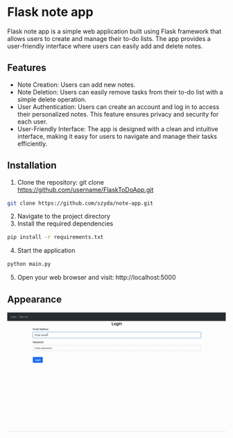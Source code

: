 # Flask note app
Flask note app is a simple web application built using Flask framework that allows users to create and manage their to-do lists. 
The app provides a user-friendly interface where users can easily add and delete notes.

## Features
* Note Creation: Users can add new notes.
* Note Deletion: Users can easily remove tasks from their to-do list with a simple delete operation.
* User Authentication: Users can create an account and log in to access their personalized notes. This feature ensures privacy and security for each user.
* User-Friendly Interface: The app is designed with a clean and intuitive interface, making it easy for users to navigate and manage their tasks efficiently.

## Installation
1. Clone the repository: git clone https://github.com/username/FlaskToDoApp.git
```bash
git clone https://github.com/szyda/note-app.git
```
2. Navigate to the project directory
3. Install the required dependencies
```bash
pip install -r requirements.txt
```
4. Start the application
```bash
python main.py
```
5. Open your web browser and visit: http://localhost:5000

## Appearance
![](overview.gif)
